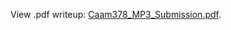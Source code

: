 View .pdf writeup: [Caam378_MP3_Submission.pdf](https://github.com/SeventhPrize/autoscheduler/blob/main/Caam378_MP3_Submission.pdf).
